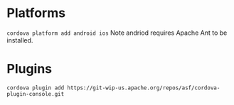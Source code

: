 # Platforms
`cordova platform add android ios`
Note andriod requires Apache Ant to be installed.

# Plugins
`cordova plugin add https://git-wip-us.apache.org/repos/asf/cordova-plugin-console.git`
